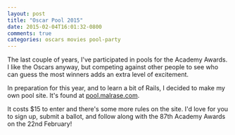 ```yaml
---
layout: post
title: "Oscar Pool 2015"
date: 2015-02-04T16:01:32-0800
comments: true
categories: oscars movies pool-party
---
```


The last couple of years, I've participated in pools for the Academy Awards. I like the Oscars anyway, but competing against other people to see who can guess the most winners adds an extra level of excitement.

In preparation for this year, and to learn a bit of Rails, I decided to make my own pool site. It's found at [pool.malrase.com](http://pool.malrase.com).

It costs $15 to enter and there's some more rules on the site. I'd love for you to sign up, submit a ballot, and follow along with the 87th Academy Awards on the 22nd February!
